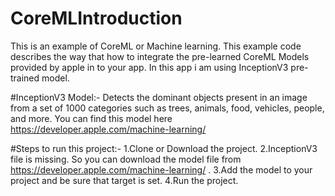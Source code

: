 # CoreMLIntroduction
This is an example of CoreML or Machine learning. This example code describes the way that how to integrate the pre-learned CoreML Models provided by apple in to your app. In this app i am using InceptionV3 pre-trained model.


#InceptionV3 Model:-
Detects the dominant objects present in an image from a set of 1000 categories such as trees, animals, food, vehicles, people, and more.
You can find this model here https://developer.apple.com/machine-learning/


#Steps to run this project:-
1.Clone or Download the project.
2.InceptionV3 file is missing. So you can download the model file from https://developer.apple.com/machine-learning/ .
3.Add the model to your project and be sure that target is set.
4.Run the project.

